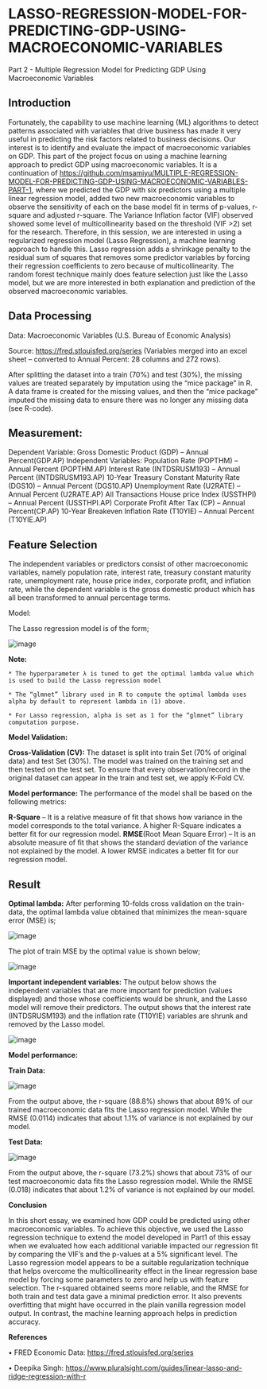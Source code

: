 # LASSO-REGRESSION-MODEL-FOR-PREDICTING-GDP-USING-MACROECONOMIC-VARIABLES
Part 2 - Multiple Regression Model for Predicting GDP Using Macroeconomic Variables
## Introduction
Fortunately, the capability to use machine learning (ML) algorithms to detect patterns associated with variables that drive business has made it very useful in predicting the risk factors related to business decisions. Our interest is to identify and evaluate the impact of macroeconomic variables on GDP. This part of the project focus on using a machine learning approach to predict GDP using macroeconomic variables. It is a continuation of https://github.com/msamiyu/MULTIPLE-REGRESSION-MODEL-FOR-PREDICTING-GDP-USING-MACROECONOMIC-VARIABLES-PART-1, where we predicted the GDP with six predictors using a multiple linear regression model, added two new macroeconomic variables to observe the sensitivity of each on the base model fit in terms of p-values, r-square and adjusted r-square. The Variance Inflation factor (VIF) observed showed some level of multicollinearity based on the threshold (VIF >2) set for the research. Therefore, in this session, we are interested in using a regularized regression model (Lasso Regression), a machine learning approach to handle this. Lasso regression adds a shrinkage penalty to the residual sum of squares that removes some predictor variables by forcing their regression coefficients to zero because of multicollinearity. The random forest technique mainly does feature selection just like the Lasso model, but we are more interested in both explanation and prediction of the observed macroeconomic variables.  
## Data Processing

Data: Macroeconomic Variables (U.S. Bureau of Economic Analysis)

Source: https://fred.stlouisfed.org/series (Variables merged into an excel sheet – converted to Annual Percent: 28 columns and 272 rows).

After splitting the dataset into a train (70%) and test (30%), the missing values are treated separately by imputation using the “mice package” in R. A data frame is created for the missing values, and then the “mice package” imputed the missing data to ensure there was no longer any missing data (see R-code).

## Measurement:
Dependent Variable: Gross Domestic Product (GDP) – Annual Percent(GDP.AP) 
Independent Variables: Population Rate (POPTHM) – Annual Percent (POPTHM.AP)
			Interest Rate (INTDSRUSM193) – Annual Percent (INTDSRUSM193.AP)
			10-Year Treasury Constant Maturity Rate (DGS10) – Annual Percent (DGS10.AP)
			Unemployment Rate (U2RATE) – Annual Percent (U2RATE.AP)
			All Transactions House price Index (USSTHPI) – Annual Percent (USSTHPI.AP)
			Corporate Profit After Tax (CP) – Annual Percent(CP.AP)
			10-Year Breakeven Inflation Rate (T10YIE) – Annual Percent (T10YIE.AP)

## Feature Selection
The independent variables or predictors consist of other macroeconomic variables, namely population rate, interest rate, treasury constant maturity rate, unemployment rate, house price index, corporate profit, and inflation rate, while the dependent variable is the gross domestic product which has all been transformed to annual percentage terms.

Model: 

The Lasso regression model is of the form;

![image](https://user-images.githubusercontent.com/54149747/128763927-598175af-efc1-4cd2-be7e-ce258b3e6943.png)

   **Note:**
   
    * The hyperparameter λ is tuned to get the optimal lambda value which is used to build the Lasso regression model
    
    * The “glmnet” library used in R to compute the optimal lambda uses alpha by default to represent lambda in (1) above. 

    * For Lasso regression, alpha is set as 1 for the “glmnet” library computation purpose.
 
**Model Validation:**

**Cross-Validation (CV):** The dataset is split into train Set (70% of original data) and test Set (30%). The model was trained on the training set and then tested on the test set. 
To ensure that every observation/record in the original dataset can appear in the train and test set, we apply K-Fold CV.  

**Model performance:** The performance of the model shall be based on the following metrics:

**R-Square** – It is a relative measure of fit that shows how variance in the model corresponds to the total variance. A higher R-Square indicates a better fit for our regression model.
**RMSE**(Root Mean Square Error) –  It is an absolute measure of fit that shows the standard deviation of the variance not explained by the model. A lower RMSE indicates a better fit for our regression model.

## Result

**Optimal lambda:** After performing 10-folds cross validation on the train-data, the optimal lambda value obtained that minimizes the mean-square error (MSE) is;

![image](https://user-images.githubusercontent.com/54149747/128663226-0070f89f-a3b7-4c94-a9f0-e3adb9d11741.png)

The plot of train MSE by the optimal value is shown below;

![image](https://user-images.githubusercontent.com/54149747/128663268-4462f94c-af9f-4d3e-81d0-f80487deb857.png)

**Important independent variables:**  The output below shows the independent variables that are more important for prediction (values displayed) and those whose coefficients would be shrunk, and the Lasso model will remove their predictors. The output shows that the interest rate (INTDSRUSM193) and the inflation rate (T10YIE) variables are shrunk and removed by the Lasso model.

![image](https://user-images.githubusercontent.com/54149747/128663328-be92845a-3023-4bfe-9d0f-22ed907c0f69.png)

**Model performance:** 

**Train Data:**

![image](https://user-images.githubusercontent.com/54149747/128663350-c8455568-ed42-4cfa-9786-3c07ef0721ae.png)

From the output above, the r-square (88.8%) shows that about 89% of our trained macroeconomic data fits the Lasso regression model. While the RMSE (0.0114) indicates that        about 1.1% of variance is not explained by our model.

**Test Data:**

![image](https://user-images.githubusercontent.com/54149747/128663391-d03d0a74-9039-4ebe-a87d-4a1fbf06d78a.png)

From the output above, the r-square (73.2%) shows that about 73% of our test macroeconomic data fits the Lasso regression model. While the RMSE (0.018) indicates that about      1.2% of variance is not explained by our model.

**Conclusion**

In this short essay, we examined how GDP could be predicted using other macroeconomic variables. To achieve this objective, we used the Lasso regression technique to extend the model developed in Part1 of this essay when we evaluated how each additional variable impacted our regression fit by comparing the VIF’s and the p-values at a 5% significant level. The Lasso regression model appears to be a suitable regularization technique that helps overcome the multicollinearity effect in the linear regression base model by forcing some parameters to zero and help us with feature selection. The r-squared obtained seems more reliable, and the RMSE for both train and test data gave a minimal prediction error. It also prevents overfitting that might have occurred in the plain vanilla regression model output. In contrast, the machine learning approach helps in prediction accuracy.

**References**

•	FRED Economic Data: https://fred.stlouisfed.org/series

•	Deepika Singh: https://www.pluralsight.com/guides/linear-lasso-and-ridge-regression-with-r




